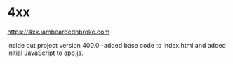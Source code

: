 # 4xx

https://4xx.iambeardednbroke.com

inside out project version 400.0
	-added base code to index.html and added initial JavaScript to app.js.


